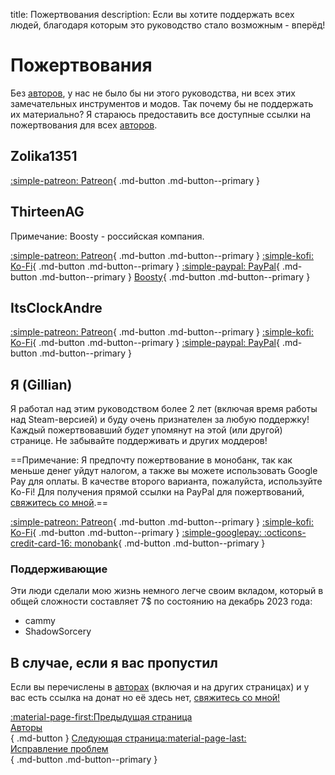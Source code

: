 title: Пожертвования
description: Если вы хотите поддержать всех людей, благодаря которым это руководство стало возможным - вперёд!

# Пожертвования

Без [авторов](credits.md), у нас не было бы ни этого руководства, ни всех этих замечательных инструментов и модов. Так почему бы не поддержать их материально? Я стараюсь предоставить все доступные ссылки на пожертвования для всех [авторов](credits.md).

## Zolika1351

[:simple-patreon: Patreon](https://www.patreon.com/zolika1351){ .md-button .md-button--primary }

## ThirteenAG
Примечание: Boosty - российская компания.

[:simple-patreon: Patreon](https://patreon.com/ThirteenAG){ .md-button .md-button--primary } [:simple-kofi: Ko-Fi](https://ko-fi.com/thirteenag){ .md-button .md-button--primary } [:simple-paypal: PayPal](https://www.paypal.com/donate/?cmd=_s-xclick&hosted_button_id=77JMVFE8N42PE){ .md-button .md-button--primary } [Boosty](https://boosty.to/thirteenag/donate){ .md-button .md-button--primary }

## ItsClockAndre

[:simple-patreon: Patreon](https://www.patreon.com/itsclonkandre?fan_landing=true){ .md-button .md-button--primary } [:simple-kofi: Ko-Fi](https://ko-fi.com/itsclonkandre){ .md-button .md-button--primary } [:simple-paypal: PayPal](https://www.paypal.com/paypalme/ItsClonkAndre){ .md-button .md-button--primary }

## Я (Gillian)
Я работал над этим руководством более 2 лет (включая время работы над Steam-версией) и буду очень признателен за любую поддержку! Каждый пожертвовавший *будет* упомянут на этой (или другой) странице. Не забывайте поддерживать и других моддеров!

==Примечание: Я предпочту пожертвование в монобанк, так как меньше денег уйдут налогом, а также вы можете использовать Google Pay для оплаты. В качестве второго варианта, пожалуйста, используйте Ko-Fi! Для получения прямой ссылки на PayPal для пожертвований, [свяжитесь со мной](contact-me.md).==

[:simple-patreon: Patreon](https://www.patreon.com/gillianmc){ .md-button .md-button--primary } [:simple-kofi: Ko-Fi](https://ko-fi.com/gillianmc){ .md-button .md-button--primary } [:simple-googlepay: :octicons-credit-card-16: monobank](https://send.monobank.ua/jar/3cJx2rhdw2){ .md-button .md-button--primary }

### Поддерживающие
Эти люди сделали мою жизнь немного легче своим вкладом, который в общей сложности составляет 7$ по состоянию на декабрь 2023 года:
- cammy
- ShadowSorcery

## В случае, если я вас пропустил
Если вы перечислены в [авторах](credits.md) (включая и на других страницах) и у вас есть ссылка на донат но её здесь нет, [свяжитесь со мной!](contact-me.md)

[:material-page-first:Предыдущая страница <br>Авторы</br>](credits.md){ .md-button } [Следующая страница:material-page-last: <br>Исправление проблем</br>](troubleshooting.md){ .md-button .md-button--primary }